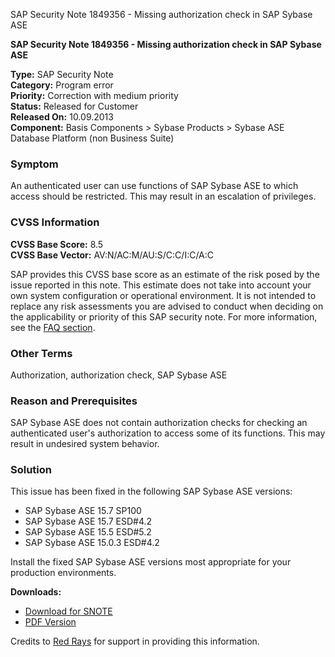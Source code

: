 SAP Security Note 1849356 - Missing authorization check in SAP Sybase ASE

**SAP Security Note 1849356 - Missing authorization check in SAP Sybase ASE**

**Type:** SAP Security Note  
**Category:** Program error  
**Priority:** Correction with medium priority  
**Status:** Released for Customer  
**Released On:** 10.09.2013  
**Component:** Basis Components > Sybase Products > Sybase ASE Database Platform (non Business Suite)

### Symptom
An authenticated user can use functions of SAP Sybase ASE to which access should be restricted. This may result in an escalation of privileges.

### CVSS Information
**CVSS Base Score:** 8.5  
**CVSS Base Vector:** AV:N/AC:M/AU:S/C:C/I:C/A:C

SAP provides this CVSS base score as an estimate of the risk posed by the issue reported in this note. This estimate does not take into account your own system configuration or operational environment. It is not intended to replace any risk assessments you are advised to conduct when deciding on the applicability or priority of this SAP security note. For more information, see the [FAQ section](https://service.sap.com/securitynotes/).

### Other Terms
Authorization, authorization check, SAP Sybase ASE

### Reason and Prerequisites
SAP Sybase ASE does not contain authorization checks for checking an authenticated user's authorization to access some of its functions. This may result in undesired system behavior.

### Solution
This issue has been fixed in the following SAP Sybase ASE versions:
- SAP Sybase ASE 15.7 SP100
- SAP Sybase ASE 15.7 ESD#4.2
- SAP Sybase ASE 15.5 ESD#5.2
- SAP Sybase ASE 15.0.3 ESD#4.2

Install the fixed SAP Sybase ASE versions most appropriate for your production environments.

**Downloads:**
- [Download for SNOTE](https://notesdownloads.sap.com/note/0040000017639912017)
- [PDF Version](https://userapps.support.sap.com/sap/support/sfm/notes/print/0001849356?language=en-US&token=198856D5D0B4BE4E9727E90A7CAC181B)

Credits to [Red Rays](https://redrays.io) for support in providing this information.